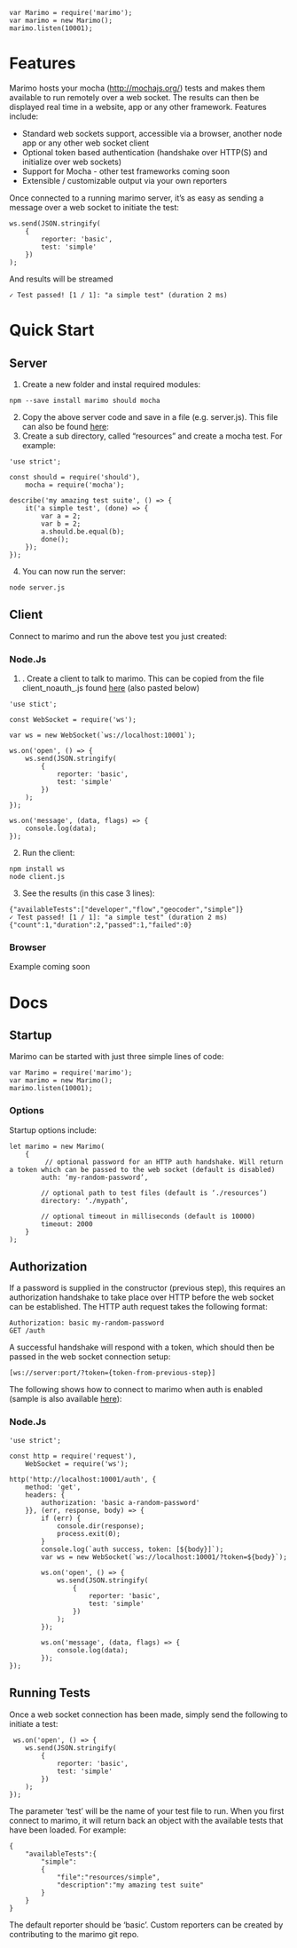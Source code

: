 ```
var Marimo = require('marimo');
var marimo = new Marimo();
marimo.listen(10001); 
```

# Features
Marimo hosts your mocha (http://mochajs.org/) tests and makes them available to run remotely over a web socket. The results can then be displayed real time in a website, app or any other framework. Features include:
* Standard web sockets support, accessible via a browser, another node app or any other web socket client
* Optional token based authentication (handshake over HTTP(S) and initialize over web sockets)
* Support for Mocha - other test frameworks coming soon
* Extensible / customizable output via your own reporters

Once connected to a running marimo server, it’s as easy as sending a message over a web socket to initiate the test:

```
ws.send(JSON.stringify(
	{
		reporter: 'basic',
		test: 'simple'
	})
);
```

And results will be streamed 
```
✓ Test passed! [1 / 1]: "a simple test" (duration 2 ms)
```


# Quick Start
## Server
1. Create a new folder and instal required modules: 
```
npm --save install marimo should mocha
```
2. Copy the above server code and save in a file (e.g. server.js). This file can also be found [here](https://github.com/lawrips/marimo/blob/master/samples/server.js): 
3. Create a sub directory, called “resources” and create a mocha test. For example:

```
'use strict';

const should = require('should'),
	mocha = require('mocha');

describe('my amazing test suite', () => {
	it('a simple test', (done) => {
		var a = 2;
		var b = 2;
		a.should.be.equal(b);            
		done();
	});
});

```
4. You can now run the server:
```
node server.js
```

## Client
Connect to marimo and run the above test you just created:
### Node.Js
1. . Create a client to talk to marimo. This can be copied from the file client_noauth_.js found [here](https://github.com/lawrips/marimo/blob/master/samples/client_noauth.js) (also pasted below)

```
'use stict';

const WebSocket = require('ws');

var ws = new WebSocket(`ws://localhost:10001`);

ws.on('open', () => {
	ws.send(JSON.stringify(
		{
			reporter: 'basic',
			test: 'simple'
		})
	);
});

ws.on('message', (data, flags) => {
	console.log(data);
});	
```

2. Run the client:

```
npm install ws
node client.js
```

3. See the results (in this case 3 lines):

```
{"availableTests":["developer","flow","geocoder","simple"]}
✓ Test passed! [1 / 1]: "a simple test" (duration 2 ms)
{"count":1,"duration":2,"passed":1,"failed":0}
```

### Browser
Example coming soon


# Docs
## Startup
Marimo can be started with just three simple lines of code:

```
var Marimo = require('marimo');
var marimo = new Marimo();
marimo.listen(10001); 
```

### Options
Startup options include:

```
let marimo = new Marimo(
	{
		 // optional password for an HTTP auth handshake. Will return a token which can be passed to the web socket (default is disabled)
		auth: ‘my-random-password’,

		// optional path to test files (default is ‘./resources’)		
		directory: ‘./mypath’, 

		// optional timeout in milliseconds (default is 10000)
		timeout: 2000 
	}
);
```
## Authorization
If a password is supplied in the constructor (previous step), this requires an authorization handshake to take place over HTTP before the web socket can be established. The HTTP auth request takes the following format:

```
Authorization: basic my-random-password
GET /auth 
```

A successful handshake will respond with a token, which should then be passed in the web socket connection setup:

```
[ws://server:port/?token={token-from-previous-step}]
```

The following shows how to connect to marimo when auth is enabled (sample is also available [here](https://github.com/lawrips/marimo/blob/master/samples/client.js)):

### Node.Js

```
'use strict';

const http = require('request'),
	WebSocket = require('ws');

http('http://localhost:10001/auth', {
	method: 'get',
	headers: {
		authorization: 'basic a-random-password'
	}}, (err, response, body) => {
		if (err) {
			console.dir(response);
			process.exit(0);
		}
		console.log(`auth success, token: [${body}]`);
		var ws = new WebSocket(`ws://localhost:10001/?token=${body}`);

		ws.on('open', () => {
			ws.send(JSON.stringify(
				{
					reporter: 'basic',
					test: 'simple'
				})
			);
		});

		ws.on('message', (data, flags) => {
			console.log(data);
		});
});
```

## Running Tests
Once a web socket connection has been made, simply send the following to initiate a test:

```
 ws.on('open', () => {
	ws.send(JSON.stringify(
		{
			reporter: 'basic',
			test: 'simple'
		})
	);
});
```

The parameter ‘test’ will be the name of your test file to run. When you first connect to marimo, it will return back an object with the available tests that have been loaded. For example:

```
{
	"availableTests":{
		"simple":
		{
			"file":"resources/simple",
			"description":"my amazing test suite"
		}
	}
}
``` 

The default reporter should be ‘basic’. Custom reporters can be created by contributing to the marimo git repo. 